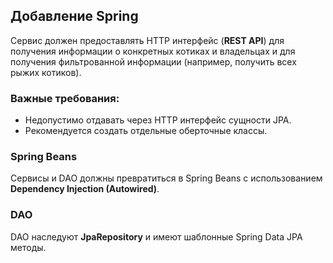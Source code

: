 ## Добавление Spring

Сервис должен предоставлять HTTP интерфейс (**REST API**) для получения информации о конкретных котиках и владельцах и для получения фильтрованной информации (например, получить всех рыжих котиков).

### Важные требования:

- Недопустимо отдавать через HTTP интерфейс сущности JPA.
- Рекомендуется создать отдельные оберточные классы.

### Spring Beans

Сервисы и DAO должны превратиться в Spring Beans с использованием **Dependency Injection (Autowired)**.

### DAO

DAO наследуют **JpaRepository** и имеют шаблонные Spring Data JPA методы.
